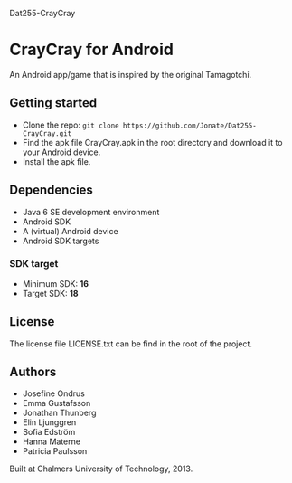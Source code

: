 Dat255-CrayCray

# CrayCray for Android

An Android app/game that is inspired by the original Tamagotchi.

## Getting started
* Clone the repo: ```git clone https://github.com/Jonate/Dat255-CrayCray.git```
* Find the apk file CrayCray.apk in the root directory and download it to your Android device.
* Install the apk file.

## Dependencies
* Java 6 SE development environment
* Android SDK
* A (virtual) Android device
* Android SDK targets

### SDK target

* Minimum SDK: **16**
* Target SDK: **18**

## License
The license file LICENSE.txt can be find in the root of the project.


## Authors
* Josefine Ondrus
* Emma Gustafsson
* Jonathan Thunberg
* Elin Ljunggren
* Sofia Edström
* Hanna Materne
* Patricia Paulsson

Built at Chalmers University of Technology, 2013.
